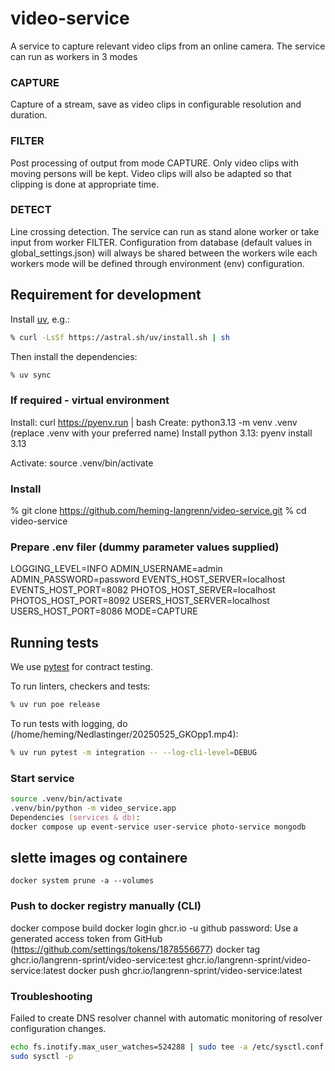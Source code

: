 # video-service
A service to capture relevant video clips from an online camera. The service can run as workers in 3 modes
### CAPTURE
Capture of a stream, save as video clips in configurable resolution and duration.
### FILTER
Post processing of output from mode CAPTURE. Only video clips with moving persons will be kept. Video clips will also be adapted so that clipping is done at appropriate time.
### DETECT
Line crossing detection. The service can run as stand alone worker or take input from worker FILTER.
Configuration from database (default values in global_settings.json) will always be shared between the workers wile each workers mode will be defined through environment (env) configuration.

## Requirement for development

Install [uv](https://docs.astral.sh/uv/), e.g.:

```Zsh
% curl -LsSf https://astral.sh/uv/install.sh | sh
```

Then install the dependencies:

```Zsh
% uv sync
```
### If required - virtual environment

Install: curl <https://pyenv.run> | bash
Create: python3.13 -m venv .venv (replace .venv with your preferred name)
Install python 3.13: pyenv install 3.13

Activate:
source .venv/bin/activate

### Install

% git clone <https://github.com/heming-langrenn/video-service.git>
% cd video-service

### Prepare .env filer (dummy parameter values supplied)

LOGGING_LEVEL=INFO
ADMIN_USERNAME=admin
ADMIN_PASSWORD=password
EVENTS_HOST_SERVER=localhost
EVENTS_HOST_PORT=8082
PHOTOS_HOST_SERVER=localhost
PHOTOS_HOST_PORT=8092
USERS_HOST_SERVER=localhost
USERS_HOST_PORT=8086
MODE=CAPTURE

## Running tests

We use [pytest](https://docs.pytest.org/en/latest/) for contract testing.

To run linters, checkers and tests:

```Zsh
% uv run poe release
```

To run tests with logging, do (/home/heming/Nedlastinger/20250525_GKOpp1.mp4):

```Zsh
% uv run pytest -m integration -- --log-cli-level=DEBUG
```

### Start service
```Zsh
source .venv/bin/activate
.venv/bin/python -m video_service.app
Dependencies (services & db):
docker compose up event-service user-service photo-service mongodb
```

## slette images og containere

```Shell
docker system prune -a --volumes
```

### Push to docker registry manually (CLI)

docker compose build
docker login ghcr.io -u github
password: Use a generated access token from GitHub (https://github.com/settings/tokens/1878556677)
docker tag ghcr.io/langrenn-sprint/video-service:test ghcr.io/langrenn-sprint/video-service:latest
docker push ghcr.io/langrenn-sprint/video-service:latest


### Troubleshooting
Failed to create DNS resolver channel with automatic monitoring of resolver configuration changes.
```Zsh
echo fs.inotify.max_user_watches=524288 | sudo tee -a /etc/sysctl.conf
sudo sysctl -p
```

```Zsh
```
